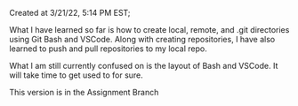 Created at 3/21/22, 5:14 PM EST;

What I have learned so far is how to create local, remote, and .git
directories using Git Bash and VSCode. Along with creating repositories,
I have also learned to push and pull repositories to my local repo.

What I am still currently confused on is the layout of Bash and VSCode. It 
will take time to get used to for sure.


This version is in the Assignment Branch